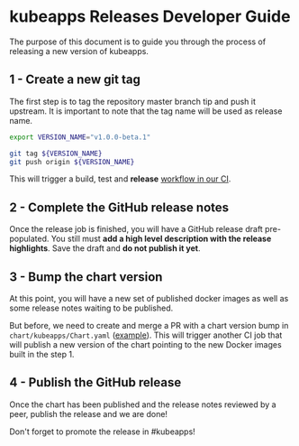 # kubeapps Releases Developer Guide

The purpose of this document is to guide you through the process of releasing a new version of kubeapps.

## 1 - Create a new git tag

The first step is to tag the repository master branch tip and push it upstream. It is important to note that the tag name will be used as release name.

```bash
export VERSION_NAME="v1.0.0-beta.1"

git tag ${VERSION_NAME}
git push origin ${VERSION_NAME}
```

This will trigger a build, test and **release** [workflow in our CI](https://circleci.com/gh/kubeapps/workflows).
 
## 2 - Complete the GitHub release notes

Once the release job is finished, you will have a GitHub release draft pre-populated. You still must **add a high level description with the release highlights**. Save the draft and **do not publish it yet**.

## 3 - Bump the chart version

At this point, you will have a new set of published docker images as well as some release notes waiting to be published.

But before, we need to create and merge a PR with a chart version bump in `chart/kubeapps/Chart.yaml` ([example](https://github.com/kubeappspull/663/files)). This will trigger another CI job that will publish a new version of the chart pointing to the new Docker images built in the step 1.

## 4 - Publish the GitHub release

Once the chart has been published and the release notes reviewed by a peer, publish the release and we are done!

Don't forget to promote the release in #kubeapps!
